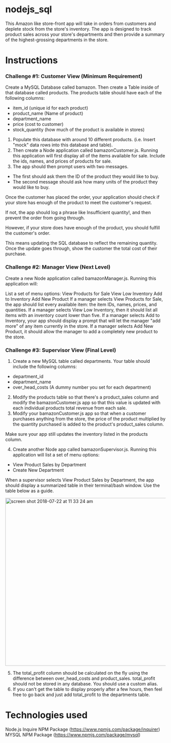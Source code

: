 # nodejs_sql

This Amazon like store-front app will take in orders from customers and deplete stock from the store's inventory. The app is designed to track product sales across your store's departments and then provide a summary of the highest-grossing departments in the store.


# Instructions
### Challenge #1: Customer View (Minimum Requirement)

Create a MySQL Database called bamazon.
Then create a Table inside of that database called products.
The products table should have each of the following columns:

- item_id (unique id for each product)
- product_name (Name of product)
- department_name
- price (cost to customer)
- stock_quantity (how much of the product is available in stores)

1. Populate this database with around 10 different products. (i.e. Insert "mock" data rows into this database and table).
2. Then create a Node application called bamazonCustomer.js. Running this application will first display all of the items available for sale. Include the ids, names, and prices of products for sale.
3. The app should then prompt users with two messages.

- The first should ask them the ID of the product they would like to buy.
- The second message should ask how many units of the product they would like to buy.

Once the customer has placed the order, your application should check if your store has enough of the product to meet the customer's request.

If not, the app should log a phrase like Insufficient quantity!, and then prevent the order from going through.

However, if your store does have enough of the product, you should fulfill the customer's order.

This means updating the SQL database to reflect the remaining quantity.
Once the update goes through, show the customer the total cost of their purchase.

### Challenge #2: Manager View (Next Level)

Create a new Node application called bamazonManager.js. Running this application will:

List a set of menu options:
View Products for Sale
View Low Inventory
Add to Inventory
Add New Product
If a manager selects View Products for Sale, the app should list every available item: the item IDs, names, prices, and quantities.
If a manager selects View Low Inventory, then it should list all items with an inventory count lower than five.
If a manager selects Add to Inventory, your app should display a prompt that will let the manager "add more" of any item currently in the store.
If a manager selects Add New Product, it should allow the manager to add a completely new product to the store.


### Challenge #3: Supervisor View (Final Level)

1. Create a new MySQL table called departments. Your table should include the following columns:

- department_id
- department_name
- over_head_costs (A dummy number you set for each department)

2. Modify the products table so that there's a product_sales column and modify the bamazonCustomer.js app so that this value is updated with each individual products total revenue from each sale.
3. Modify your bamazonCustomer.js app so that when a customer purchases anything from the store, the price of the product multiplied by the quantity purchased is added to the product's product_sales column.

Make sure your app still updates the inventory listed in the products column.

4. Create another Node app called bamazonSupervisor.js. Running this application will list a set of menu options:

- View Product Sales by Department
- Create New Department

When a supervisor selects View Product Sales by Department, the app should display a summarized table in their terminal/bash window. Use the table below as a guide.

<img width="527" alt="screen shot 2018-07-22 at 11 33 24 am" src="https://user-images.githubusercontent.com/34262469/43048848-4de3d9ac-8da3-11e8-8528-6efb2222a003.png">

5. The total_profit column should be calculated on the fly using the difference between over_head_costs and product_sales. total_profit should not be stored in any database. You should use a custom alias.
6. If you can't get the table to display properly after a few hours, then feel free to go back and just add total_profit to the departments table.


# Technologies used
Node.js
Inquire NPM Package (https://www.npmjs.com/package/inquirer)
MYSQL NPM Package (https://www.npmjs.com/package/mysql)

